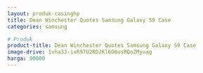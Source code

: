 ```yaml
---
layout: produk-casinghp
title: Dean Winchester Quotes Samsung Galaxy S9 Case
categories: samsung

# Produk
product-title: Dean Winchester Quotes Samsung Galaxy S9 Case
image-drive: 1vha3J-ixR97U2RDJKl6O6usRQoZMyuag
harga: 90000
---
```

